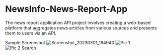 # NewsInfo-News-Report-App
The news report application API project involves creating a web-based platform that aggregates news articles from various sources and presents them to users via an API. 

Sample Screenshot
![Screenshot_20230301_184940](https://user-images.githubusercontent.com/83724995/222150741-7d3f2892-96be-494e-bd8b-675e5d91c51c.png)
![Pic 1](https://github.com/SaiSantosh2209/NewsInfo-News-Report-App-/assets/83724995/8347b260-189d-48ad-b809-08c8f4327f86)
![Pic 2 Search](https://github.com/SaiSantosh2209/NewsInfo-News-Report-App-/assets/83724995/8e59df5a-8c06-414d-bb27-8a00845eecd1)
